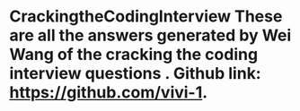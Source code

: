 # CrackingtheCodingInterview These are all the answers generated by Wei Wang of the cracking the coding interview questions . Github link: https://github.com/vivi-1. 
